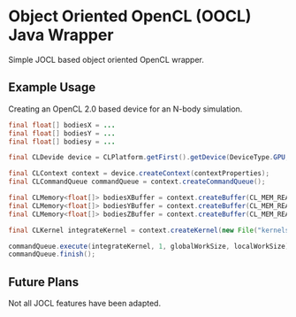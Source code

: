 # Object Oriented OpenCL (OOCL) Java Wrapper #

Simple JOCL based object oriented OpenCL wrapper.

## Example Usage ##

Creating an OpenCL 2.0 based device for an N-body simulation.

```java
final float[] bodiesX = ...
final float[] bodiesY = ...
final float[] bodiesy = ...

final CLDevide device = CLPlatform.getFirst().getDevice(DeviceType.GPU, d -> d.getDeviceVersion() >= 2.0f).orElseThrow(() -> new IllegalStateException());

final CLContext context = device.createContext(contextProperties);
final CLCommandQueue commandQueue = context.createCommandQueue();

final CLMemory<float[]> bodiesXBuffer = context.createBuffer(CL_MEM_READ_WRITE | CL_MEM_COPY_HOST_PTR, bodiesX);
final CLMemory<float[]> bodiesYBuffer = context.createBuffer(CL_MEM_READ_WRITE | CL_MEM_COPY_HOST_PTR, bodiesY);
final CLMemory<float[]> bodiesZBuffer = context.createBuffer(CL_MEM_READ_WRITE | CL_MEM_COPY_HOST_PTR, bodiesZ);

final CLKernel integrateKernel = context.createKernel(new File("kernels/nbody/integrate.cl"), "integrate", BuildOptions.EMPTY);

commandQueue.execute(integrateKernel, 1, globalWorkSize, localWorkSize);
commandQueue.finish();

```

## Future Plans ##
Not all JOCL features have been adapted.
